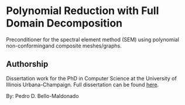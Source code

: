 # Polynomial Reduction with Full Domain Decomposition

Preconditioner for the spectral element method (SEM) using polynomial non-conformingand composite meshes/graphs.

## Authorship

Dissertation work for the PhD in Computer Science at the University of Illinois Urbana-Champaign. Full dissertation can be found [here](https://www.ideals.illinois.edu/items/126713).

By: Pedro D. Bello-Maldonado
